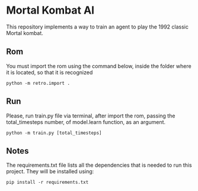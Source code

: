 # Mortal Kombat AI

This repository implements a way to train an agent to play the 1992 classic Mortal kombat.

## Rom

You must import the rom using the command below, inside the folder where it is located, so that it is recognized

`python -m retro.import .`

## Run

Please, run train.py file via terminal, after import the rom, passing the total_timesteps number, of model.learn function, as an argument.

`python -m train.py [total_timesteps]`

## Notes

The requirements.txt file lists all the dependencies that is needed to run this project. They will be installed using:

`pip install -r requirements.txt`

